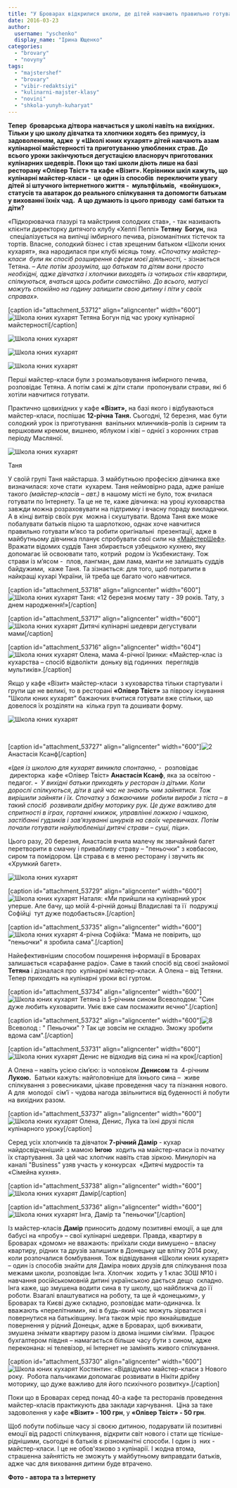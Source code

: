 ```yaml
---
title: "У Броварах відкрилися школи, де дітей навчають правильно готувати їжу"
date: 2016-03-23
author: 
  username: "yschenko"
  display_name: "Ірина Ющенко"
categories: 
  - "brovary"
  - "novyny"
tags: 
  - "majstershef"
  - "brovary"
  - "vibir-redaktsiyi"
  - "kulinarni-majster-klasy"
  - "novini"
  - "shkola-yunyh-kuharyat"
---
```


**Тепер  броварська дітвора навчається у школі навіть на вихідних. Тільки у цю школу дівчатка та хлопчики ходять без примусу, із задоволенням, адже  у «Школі юних кухарят» дітей навчають азам кулінарної майстерності та приготуванню улюблених страв. До всього уроки закінчуються дегустацією власноруч приготованих кулінарних шедеврів. Поки що такі школи діють лише на базі ресторану «Олівер Твіст» та кафе «Візит». Керівники шкіл кажуть, що кулінарні майстер-класи -  це один із способів  переключити увагу дітей зі штучного інтернетного життя -  мультфільмів,  «войнушок», статусів та аватарок до реального спілкування та допомогти батькам у вихованні їхніх чад.  А що думають із цього приводу  самі батьки та діти?**

«Підкорювачка глазурі та майстриня солодких став», - так називають клієнти директорку дитячого клубу «Хеппі Пеппі» **Тетяну  Богун,** яка  спеціалізується на випічці імбирного печива, різноманітних тістечок та тортів. Власне, солодкий бізнес і став хрещеним батьком «Школи юних кухарят», яка народилася при клубі місяць тому. _«Спочатку майстер-класи  були як спосіб розширення сфери моєї діяльності, -_ зізнається Тетяна. _– Але потім зрозуміла, що батькам та дітям вони просто необхідні, адже дівчатка і хлопчики виходять із чотирьох стін квартири, спілкуються, вчаться щось робити самостійно. До всього, матусі можуть спокійно на годину залишити свою дитину і піти у своїх справах»._

\[caption id="attachment\_53712" align="aligncenter" width="600"\]![Школа юних кухарят](https://mpz.brovary.org/wp-content/uploads/2016/03/6-3.jpg) Тетяна Богун під час уроку кулінарної майстерності\[/caption\]

![Школа юних кухарят](https://mpz.brovary.org/wp-content/uploads/2016/03/5-3.jpg)

![Школа юних кухарят](https://mpz.brovary.org/wp-content/uploads/2016/03/7f.jpg)

![Школа юних кухарят](https://mpz.brovary.org/wp-content/uploads/2016/03/13-1.jpg)

Перші майстер-класи були з розмальовування імбирного печива, розповідає Тетяна. А потім самі ж діти стали  пропонували страви, які б хотіли навчитися готувати.

Практично щовихідних у кафе **«Візит»,** на базі якого і відбуваються майстер-класи, поспішає **12-річна Таня.** Сьогодні, 12 березня, має бути солодкий урок із приготування  ванільних млинчиків–ролів із сирним та вершковим кремом, вишнею, яблуком і ківі – однієї з коронних страв періоду Масляної.

![Школа юних кухарят](https://mpz.brovary.org/wp-content/uploads/2016/03/SAM_4862.jpg)

Таня

У своїй групі Таня найстарша. З майбутньою професією дівчинка вже визначилася: хоче стати  кухарем. Таня неймовірно рада, адже раніше такого _(майстер-класів – авт.)_ в нашому місті не було, тож вчилася готувати по Інтернету. Та це не те, каже дівчинка: на уроці куховарства завжди можна розраховувати на підтримку і вчасну пораду викладачки. А в кінці витвір своїх рук  можна і скуштувати. Вдома Таня вже може побалувати батьків піцою та шарлоткою, однак хоче навчитися правильно готувати м’ясо та робити оригінальні  презентації, адже в майбутньому дівчинка планує спробувати свої сили на [«МайстерШеф»](https://mpz.brovary.org/brovarchany-vzyaly-uchast-u-kastyngu-kulinarnogo-shou-master-shef). Вражати відомих суддів Таня збирається узбецькою кухнею, яку допомагає їй освоювати тато, котрий  родом із Укзбекистану. Тож страви із м’ясом -  плов, лангман, дам лама, манти не залишать суддів байдужими,  каже Таня. Та зізнається: для того, щоб потрапити в найкращі кухарі України, їй треба ще багато чого навчитися.

\[caption id="attachment\_53718" align="aligncenter" width="600"\]![Школа юних кухарят](https://mpz.brovary.org/wp-content/uploads/2016/03/12-2.jpg) Таня: «12 березня моєму тату - 39 років. Тату, з днем народження!»\[/caption\]

\[caption id="attachment\_53717" align="aligncenter" width="600"\]![Школа юних кухарят](https://mpz.brovary.org/wp-content/uploads/2016/03/11-1.jpg) Дитячі кулінарні шедеври дегустували мами\[/caption\]

\[caption id="attachment\_53716" align="aligncenter" width="604"\]![Школа юних кухарят](https://mpz.brovary.org/wp-content/uploads/2016/03/10-3.jpg) Олена, мама 4-річної Іринки: «Майстер-клас із кухарства – спосіб відволікти  доньку від годинних  переглядів мультиків».\[/caption\]

Якщо у кафе «Візит» майстер-класи  з куховарства тільки стартували і групи ще не великі, то в ресторані **«Олівер Твіст»** за півроку існування "Школи юних кухарят" бажаючих вчитися готувати вже стільки, що довелося їх розділяти на  кілька груп та дошивати форму.

![Школа юних кухарят](https://mpz.brovary.org/wp-content/uploads/2016/03/1-6.jpg)

 

\[caption id="attachment\_53727" align="aligncenter" width="600"\]![2](https://mpz.brovary.org/wp-content/uploads/2016/03/2-6.jpg) Анастасія Ксанф\[/caption\]

_«Ідея із школою для кухарят виникла спонтанно, -_  розповідає  директорка  кафе «Олівер Твіст» **Анастасія Ксанф**, яка за освітою - педагог. **-**  _У вихідні батьки приходять у ресторан із дітьми. Коли дорослі спілкуються, діти в цей час не знають чим зайнятися. Тож вирішили зайняти і їх. Спочатку з бажаючими  робили вироби з тіста – в такий спосіб  розвивали дрібну моторику рук. Це дуже важливо для спритності в іграх, гортанні книжок, управлінні ложкою і чашкою, застібанні гудзиків і зав’язуванні шнурків на своїх черевичках. Потім почали готувати найулюбленіші дитячі страви – суші, піци»._

Цього разу, 20 березня, Анастасія вчила малечу як звичайний багет перетворити в смачну і привабливу страву – "пеньочки" з ковбасою, сиром та помідором. Ця страва є в меню ресторану і звучить як «Хрумкий багет».

![Школа юних кухарят](https://mpz.brovary.org/wp-content/uploads/2016/03/3-3.jpg)

\[caption id="attachment\_53729" align="aligncenter" width="600"\]![Школа юних кухарят](https://mpz.brovary.org/wp-content/uploads/2016/03/5-4.jpg) Наталя: «Ми прийшли на кулінарний урок уперше. Але бачу, що моїй 4-річній доньці Владиславі та її  подружці Софійці  тут дуже подобається».\[/caption\]

\[caption id="attachment\_53735" align="aligncenter" width="600"\]![Школа юних кухарят](https://mpz.brovary.org/wp-content/uploads/2016/03/11-2.jpg) 4-річна Софійка: "Мама не повірить, що "пеньочки" я зробила сама".\[/caption\]

Найефективнішим способом поширення інформації в Броварах залишається «сарафанне радіо». Саме в такий спосіб від своєї знайомої **Тетяна** і дізналася про  кулінарні майстер-класи. А Олена – від Тетяни. Тепер приходять на кулінарні уроки всі гуртом.

\[caption id="attachment\_53734" align="aligncenter" width="600"\]![Школа юних кухарят](https://mpz.brovary.org/wp-content/uploads/2016/03/10-4.jpg) Тетяна із 5-річним сином Всеволодом: "Син дуже любить куховарити. Уміє вже сам посмажити яєчню".\[/caption\]

\[caption id="attachment\_53732" align="aligncenter" width="600"\]![8](https://mpz.brovary.org/wp-content/uploads/2016/03/8-6.jpg) Всеволод : " Пеньочки" ? Так це зовсім не складно. Зможу зробити вдома сам".\[/caption\]

\[caption id="attachment\_53731" align="aligncenter" width="600"\]![Школа юних кухарят](https://mpz.brovary.org/wp-content/uploads/2016/03/7-11.jpg) Денис не відходив від сина ні на крок\[/caption\]

А Олена – навіть усією сім’єю: із чоловіком **Денисом** та  4-річним **Лукою.**  Батьки кажуть: найголовніше для їхнього сина –  живе спілкування з ровесниками, цікаве проведення часу та пізнання нового. А для  молодої  сім’ї - чудова нагода звільнитися від буденності й побути на вихідних разом.

\[caption id="attachment\_53737" align="aligncenter" width="600"\]![Школа юних кухарят](https://mpz.brovary.org/wp-content/uploads/2016/03/13-2.jpg) Олена, Денис, Лука та їхні друзі після кулінарного уроку\[/caption\]

Серед усіх хлопчиків та дівчаток **7-річний Дамір** - кухар найдосвідченіший: з мамою **Інгою**  ходить на майстер-класи із початку їх стартування. За цей час хлопчик навіть став зіркою. Минулоріч на каналі "Business" узяв участь у конкурсах  «Дитячі мудрості» та  «Сімейна кухня».

\[caption id="attachment\_53738" align="aligncenter" width="600"\]![Школа юних кухарят](https://mpz.brovary.org/wp-content/uploads/2016/03/15-2.jpg) Дамір\[/caption\]

\[caption id="attachment\_53736" align="aligncenter" width="600"\]![Школа юних кухарят](https://mpz.brovary.org/wp-content/uploads/2016/03/12-3.jpg) Інга, Дамір та "пеньочки"\[/caption\]

Із майстер-класів **Дамір** приносить додому позитивні емоції, а ще для бабусі на «пробу» – свої кулінарні шедеври. Правда, квартиру в Броварах «домом» не вважають: приїхали сюди вимушено – власну квартиру, рідних та друзів залишили в Донецьку ще влітку 2014 року, коли розпочалися бомбування. Тож відвідування «Школи юних кухарят» – один із способів знайти для Даміра нових друзів для спілкування поза межами школи, розповідає Інга. Хлопчик  ходить у 1 клас ЗОШ №10 і навчання російськомовній дитині українською дається дещо  складно. Інга каже, що змушена водити сина в ту школу, що найближча до її роботи. Взагалі влаштуватися на роботу, та ще й «донецьким», у Броварах та Києві дуже складно, розповідає мати-одиначка. Їх вважають «перелітними», які в будь-який час можуть зірватися і повернутися на батьківщину. Інга також мріє про якнайшвидше повернення у рідний Донецьк, адже в Броварах, щоб виживати, змушена знімати квартиру разом із двома іншими сім’ями.  Працює бухгалтером півдня – намагається більше часу бути з сином, адже переконана: ні телевізор, ні Інтернет не замінять живого спілкування.

\[caption id="attachment\_53730" align="aligncenter" width="600"\]![Школа юних кухарят](https://mpz.brovary.org/wp-content/uploads/2016/03/6-4.jpg) Костянтин: «Відвідуємо майстер-класи з Нового року.  Робота пальчиками допомагає розвивати в Нікіти дрібну моторику, що дуже важливо для його психічного розвитку».\[/caption\]

Поки що в Броварах серед понад 40-а кафе та ресторанів проведення майстер-класів практикують два заклади харчування.  Ціна за таке задоволення у кафе **«Візит» - 100 грн**, у **«Олівер Твіст» - 50 грн**.

Щоб побути побільше часу зі своєю дитиною, подарувати їй позитивні емоції від радості спілкування, відкрити світ нового і стати ще тісніше-ріднішими, сьогодні в батьків є різноманітні способи. І один із  них - майстер-класи. І це не обов'язково з кулінарії. І жодна втома, страшенна зайнятість не зможуть у майбутньому виправдати батьків, адже час для виховання дитини буде втрачено.

**Фото - автора та з Інтернету**
